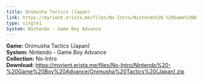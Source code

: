 ```yaml
---
title: Onimusha Tactics (Japan)
link: https://myrient.erista.me/files/No-Intro/Nintendo%20-%20Game%20Boy%20Advance/Onimusha%20Tactics%20(Japan).zip
type: single1
System: Nintendo - Game Boy Advance
---
```

<b>Game:</b> Onimusha Tactics (Japan)<br>
<b>System:</b> Nintendo - Game Boy Advance<br>
<b>Collection:</b> No-Intro<br>
<b>Download:</b> https://myrient.erista.me/files/No-Intro/Nintendo%20-%20Game%20Boy%20Advance/Onimusha%20Tactics%20(Japan).zip